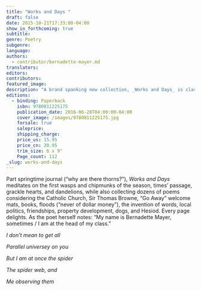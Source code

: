```yaml
---
title: "Works and Days "
draft: false
date: 2015-10-21T17:33:00-04:00
show_in_forthcoming: true
subtitle:
genre: Poetry
subgenre:
language:
authors:
  - contributor/bernadette-mayer.md
translators:
editors:
contributors:
featured_image:
description: "A brand spanking new collection, _Works and Days_ is classic Bernadette Mayer: fresh, learned, exciting, and endlessly surprising "
editions:
  - binding: Paperback
    isbn: 9780811225175
    publication_date: 2016-06-28T04:00:00-04:00
    cover_image: /images/9780811225175.jpg
    forsale: true
    saleprice:
    shipping_charge:
    price_us: 15.95
    price_cn: 20.95
    trim_size: 6 x 9"
    Page_count: 112
_slug: works-and-days
---
```


Part springtime journal (“why are there thorns?”), _Works and Days_ meditates on the first wasps and chipmunks of the season, times’ passage, grackle hearts, and dandelions, while also collecting dozens of poems considering the Catholic Church, Sir Thomas Browne, “Go Away” welcome mats, books, floods (“never of dollar money”), the invention of words, local politics, friendships, property development, dogs, and Hesiod. Every page delights. As the poet herself notes: “My name is Bernadette Mayer, sometimes / I am at the head of my class.”

_I don’t mean to get all_

_Parallel universey on you_

_But I am at once the spider_

_The spider web, and_

_Me observing them_

